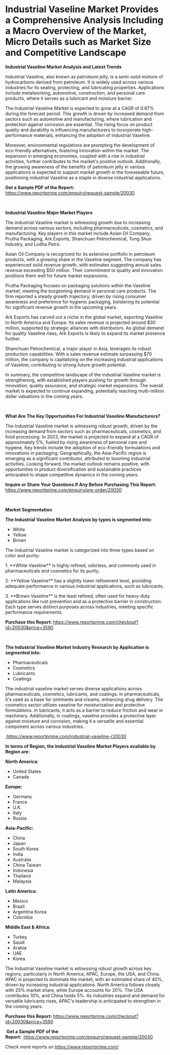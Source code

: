 <p><h1>Industrial Vaseline Market Provides a Comprehensive Analysis Including a Macro Overview of the Market, Micro Details such as Market Size and Competitive Landscape</h1></p><p><strong>Industrial Vaseline Market Analysis and Latest Trends</strong></p>
<p><p>Industrial Vaseline, also known as petroleum jelly, is a semi-solid mixture of hydrocarbons derived from petroleum. It is widely used across various industries for its sealing, protecting, and lubricating properties. Applications include metalworking, automotive, construction, and personal care products, where it serves as a lubricant and moisture barrier.</p><p>The Industrial Vaseline Market is expected to grow at a CAGR of 0.67% during the forecast period. This growth is driven by increased demand from sectors such as automotive and manufacturing, where lubrication and protection against corrosion are essential. The rising focus on product quality and durability is influencing manufacturers to incorporate high-performance materials, enhancing the adoption of industrial Vaseline.</p><p>Moreover, environmental regulations are prompting the development of eco-friendly alternatives, fostering innovation within the market. The expansion in emerging economies, coupled with a rise in industrial activities, further contributes to the market's positive outlook. Additionally, the growing awareness of the benefits of petroleum jelly in various applications is expected to support market growth in the foreseeable future, positioning industrial Vaseline as a staple in diverse industrial applications.</p></p>
<p><strong>Get a Sample PDF of the Report:&nbsp;</strong> <a href="https://www.reportprime.com/enquiry/request-sample/20030?utm_campaign=2210&utm_medium=2&utm_source=Github&utm_content=ia&utm_term=18032025&utm_id=industrial-vaseline">https://www.reportprime.com/enquiry/request-sample/20030</a></p>
<p>&nbsp;</p>
<p><strong>Industrial Vaseline Major Market Players</strong></p>
<p><p>The industrial Vaseline market is witnessing growth due to increasing demand across various sectors, including pharmaceuticals, cosmetics, and manufacturing. Key players in this market include Asian Oil Company, Prutha Packaging, Ark Exports, Shanchuan Petrochemical, Tong Shun Industry, and Lodha Petro. </p><p>Asian Oil Company is recognized for its extensive portfolio in petroleum products, with a growing share in the Vaseline segment. The company has experienced solid revenue growth, with estimates suggesting annual sales revenue exceeding $50 million. Their commitment to quality and innovation positions them well for future market expansions.</p><p>Prutha Packaging focuses on packaging solutions within the Vaseline market, meeting the burgeoning demand in personal care products. The firm reported a steady growth trajectory, driven by rising consumer awareness and preference for hygienic packaging, bolstering its potential for significant revenue growth in the upcoming years.</p><p>Ark Exports has carved out a niche in the global market, exporting Vaseline to North America and Europe. Its sales revenue is projected around $30 million, supported by strategic alliances with distributors. As global demand for quality Vaseline rises, Ark Exports is likely to expand its market presence further.</p><p>Shanchuan Petrochemical, a major player in Asia, leverages its robust production capabilities. With a sales revenue estimate surpassing $70 million, the company is capitalizing on the increasing industrial applications of Vaseline, contributing to strong future growth potential.</p><p>In summary, the competitive landscape of the industrial Vaseline market is strengthening, with established players pushing for growth through innovation, quality assurance, and strategic market expansions. The overall market is expected to continue expanding, potentially reaching multi-million dollar valuations in the coming years.</p></p>
<p>&nbsp;</p>
<p><strong>What Are The Key Opportunities For Industrial Vaseline Manufacturers?</strong></p>
<p><p>The Industrial Vaseline market is witnessing robust growth, driven by the increasing demand from sectors such as pharmaceuticals, cosmetics, and food processing. In 2023, the market is projected to expand at a CAGR of approximately 5%, fueled by rising awareness of personal care and hygiene. Key trends include the adoption of eco-friendly formulations and innovations in packaging. Geographically, the Asia-Pacific region is emerging as a significant contributor, attributed to booming industrial activities. Looking forward, the market outlook remains positive, with opportunities in product diversification and sustainable practices anticipated to shape competitive dynamics in the coming years.</p></p>
<p><strong>Inquire or Share Your Questions If Any Before Purchasing This Report:</strong> <a href="https://www.reportprime.com/enquiry/pre-order/20030?utm_campaign=2210&utm_medium=2&utm_source=Github&utm_content=ia&utm_term=18032025&utm_id=industrial-vaseline">https://www.reportprime.com/enquiry/pre-order/20030</a></p>
<p>&nbsp;</p>
<p><strong>Market Segmentation</strong></p>
<p><strong>The Industrial Vaseline Market Analysis by types is segmented into:</strong></p>
<p><ul><li>White</li><li>Yellow</li><li>Brown</li></ul></p>
<p><p>The industrial Vaseline market is categorized into three types based on color and purity: </p><p>1. **White Vaseline** is highly refined, odorless, and commonly used in pharmaceuticals and cosmetics for its purity.</p><p>2. **Yellow Vaseline** has a slightly lower refinement level, providing adequate performance in various industrial applications, such as lubricants.</p><p>3. **Brown Vaseline** is the least refined, often used for heavy-duty applications like rust prevention and as a protective barrier in construction. Each type serves distinct purposes across industries, meeting specific performance requirements.</p></p>
<p><strong>Purchase this Report:&nbsp;</strong><a href="https://www.reportprime.com/checkout?id=20030&price=3590&utm_campaign=2210&utm_medium=2&utm_source=Github&utm_content=ia&utm_term=18032025&utm_id=industrial-vaseline">https://www.reportprime.com/checkout?id=20030&price=3590</a></p>
<p>&nbsp;</p>
<p><strong>The Industrial Vaseline Market Industry Research by Application is segmented into:</strong></p>
<p><ul><li>Pharmaceuticals</li><li>Cosmetics</li><li>Lubricants</li><li>Coatings</li></ul></p>
<p><p>The industrial vaseline market serves diverse applications across pharmaceuticals, cosmetics, lubricants, and coatings. In pharmaceuticals, it's used as a base for ointments and creams, enhancing drug delivery. The cosmetics sector utilizes vaseline for moisturization and protective formulations. In lubricants, it acts as a barrier to reduce friction and wear in machinery. Additionally, in coatings, vaseline provides a protective layer against moisture and corrosion, making it a versatile and essential component across various industries.</p></p>
<p><a href="https://www.reportprime.com/industrial-vaseline-r20030?utm_campaign=2210&utm_medium=2&utm_source=Github&utm_content=ia&utm_term=18032025&utm_id=industrial-vaseline">&nbsp;https://www.reportprime.com/industrial-vaseline-r20030</a></p>
<p><strong>In terms of Region, the Industrial Vaseline Market Players available by Region are:</strong></p>
<p>
    <p> <strong> North America: </strong>
        <ul>
            <li>United States</li>
            <li>Canada</li>
        </ul>
        </p> 
    <p> <strong> Europe: </strong>
        <ul>
            <li>Germany</li>
            <li>France</li>
            <li>U.K.</li>
            <li>Italy</li>
            <li>Russia</li>
        </ul>
        </p> 
    <p> <strong> Asia-Pacific: </strong>
        <ul>
            <li>China</li>
            <li>Japan</li>
            <li>South Korea</li>
            <li>India</li>
            <li>Australia</li>
            <li>China Taiwan</li>
            <li>Indonesia</li>
            <li>Thailand</li>
            <li>Malaysia</li>
        </ul>
        </p> 
    <p> <strong> Latin America: </strong>
        <ul>
            <li>Mexico</li>
            <li>Brazil</li>
            <li>Argentina Korea</li>
            <li>Colombia</li>
        </ul>
        </p> 
    <p> <strong> Middle East & Africa: </strong>
        <ul>
            <li>Turkey</li>
            <li>Saudi</li>
            <li>Arabia</li>
            <li>UAE</li>
            <li>Korea</li>
        </ul>
    </p>
    </p>
<p><p>The Industrial Vaseline market is witnessing robust growth across key regions, particularly in North America, APAC, Europe, the USA, and China. APAC is projected to dominate the market, with an estimated share of 40%, driven by increasing industrial applications. North America follows closely with 25% market share, while Europe accounts for 20%. The USA contributes 10%, and China holds 5%. As industries expand and demand for versatile lubricants rises, APAC's leadership is anticipated to strengthen in the coming years.</p></p>
<p><strong>Purchase this Report: </strong><a href="https://www.reportprime.com/checkout?id=20030&price=3590&utm_campaign=2210&utm_medium=2&utm_source=Github&utm_content=ia&utm_term=18032025&utm_id=industrial-vaseline">https://www.reportprime.com/checkout?id=20030&price=3590</a></p>
<p>&nbsp;<strong>Get a Sample PDF of the Report:&nbsp;&nbsp;</strong><a href="https://www.reportprime.com/enquiry/request-sample/20030?utm_campaign=2210&utm_medium=2&utm_source=Github&utm_content=ia&utm_term=18032025&utm_id=industrial-vaseline">https://www.reportprime.com/enquiry/request-sample/20030</a></p>
<p><strong></strong></p>
<p>Check more reports on <a href="https://www.reportprime.com/?utm_campaign=2210&utm_medium=2&utm_source=Github&utm_content=ia&utm_term=18032025&utm_id=industrial-vaseline">https://www.reportprime.com/</a></p>